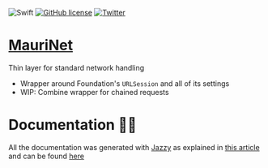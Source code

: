 ![Swift](https://github.com/GeekingwithMauri/MauriNet/workflows/Swift/badge.svg?branch=main)
[![GitHub license](https://img.shields.io/github/license/GeekingwithMauri/MauriNet?style=flat-square)](https://github.com/GeekingwithMauri/MauriNet/blob/main/LICENSE)
[![Twitter](https://img.shields.io/twitter/url?url=https%3A%2F%2Ftwitter.com%2FChirino89M)](https://twitter.com/intent/tweet?text=Wow:&url=https%3A%2F%2Fgithub.com%2Fmchirino89%2FMauriNet)

# [MauriNet](https://github.com/GeekingwithMauri/MauriNet)

Thin layer for standard network handling

- Wrapper around Foundation's `URLSession` and all of its settings
- WIP: Combine wrapper for chained requests 

# Documentation 🔎📜

All the documentation was generated with [Jazzy](https://github.com/realm/jazzy) as explained in [this article](https://geekingwithmauri.com/swift/documentation-in-practice.html) and can be found [here](https://geekingwithmauri.github.io/MauriNet/)
